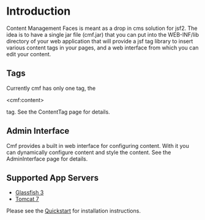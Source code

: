 # Introduction #

Content Management Faces is meant as a drop in cms solution for jsf2.  The idea is to have a single jar file (cmf.jar) that you can put into the WEB-INF/lib directory of your web application that will provide a jsf tag library to insert various content tags in your pages, and a web interface from which you can edit your content.

## Tags ##

Currently cmf has only one tag, the 

&lt;cmf:content&gt;

 tag.  See the ContentTag page for details.

## Admin Interface ##

Cmf provides a built in web interface for configuring content.  With it you can dynamically configure content and style the content.  See the AdminInterface page for details.

## Supported App Servers ##

  * [Glassfish 3](http://glassfish.java.net/)
  * [Tomcat 7](http://tomcat.apache.org/download-70.cgi)



Please see the [Quickstart](Quickstart.md) for installation instructions.